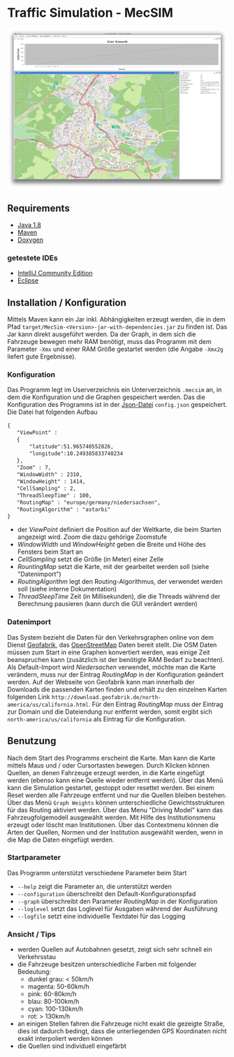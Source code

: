 # Traffic Simulation - MecSIM

![Screenshot](screen.png)

## Requirements

* [Java 1.8](http://www.java.com)
* [Maven](http://maven.apache.org/)
* [Doxygen](http://www.doxygen.org/)

### getestete IDEs

* [IntelliJ Community Edition](http://www.jetbrains.com/idea/)
* [Eclipse](http://www.eclipse.org/)

## Installation / Konfiguration

Mittels Maven kann ein Jar inkl. Abhängigkeiten erzeugt werden, die in dem Pfad ```target/MecSim-<Version>-jar-with-dependencies.jar``` zu finden ist. Das Jar
kann direkt ausgeführt werden. Da der Graph, in dem sich die Fahrzeuge bewegen mehr RAM benötigt, muss das Programm mit dem Parameter ```-Xmx``` und einer RAM Größe gestartet werden (die Angabe ```-Xmx2g``` liefert gute Ergebnisse).

### Konfiguration

Das Programm legt im Userverzeichnis ein Unterverzeichnis ```.mecsim``` an, in dem die Konfiguration und die Graphen gespeichert werden. Das die Konfiguration des Programms ist in der [Json-Datei](http://de.wikipedia.org/wiki/JSON) ```config.json``` gespeichert. Die Datei hat folgenden Aufbau

```
{
   "ViewPoint" : 
   {
       "latitude":51.965740552826,
       "longitude":10.249385833740234
   },
   "Zoom" : 7,
   "WindowWidth" : 2310,
   "WindowHeight" : 1414,
   "CellSampling" : 2,
   "ThreadSleepTime" : 100,
   "RoutingMap" : "europe/germany/niedersachsen",
   "RoutingAlgorithm" : "astarbi"
}
```

* der _ViewPoint_ definiert die Position auf der Weltkarte, die beim Starten angezeigt wird. _Zoom_ die dazu gehörige Zoomstufe
* _WindowWidth_ und _WindowHeight_ geben die Breite und Höhe des Fensters beim Start an
* _CellSampling_ setzt die Größe (in Meter) einer Zelle
* _RountingMap_ setzt die Karte, mit der gearbeitet werden soll (siehe "Datenimport")
* _RoutingAlgorithm_ legt den Routing-Algorithmus, der verwendet werden soll (siehe interne Dokumentation)
* _ThreadSleepTime_ Zeit (in Millisekunden), die die Threads während der Berechnung pausieren (kann durch die GUI verändert werden)

### Datenimport

Das System bezieht die Daten für den Verkehrsgraphen online von dem Dienst [Geofabrik](http://download.geofabrik.de/), das [OpenStreetMap](http://www.openstreetmap.de/) Daten bereit stellt. Die OSM Daten müssen zum Start in eine Graphen konvertiert werden, was einige Zeit beanspruchen kann (zusätzlich ist der benötigte RAM Bedarf zu beachten). Als Default-Import wird _Niedersachen_ verwendet, möchte man die Karte verändern, muss nur der Eintrag _RoutingMap_ in der Konfiguration geändert werden. Auf der Webseite von Geofabrik kann man innerhalb der Downloads die passenden Karten finden und erhält zu den einzelnen Karten folgenden Link ```http://download.geofabrik.de/north-america/us/california.html```. Für den Eintrag _RoutingMap_ muss der Eintrag zur Domain und die Dateiendung nur entfernt werden, somit ergibt sich ```north-america/us/california``` als Eintrag für die Konfiguration.

## Benutzung

Nach dem Start des Programms erscheint die Karte. Man kann die Karte mittels Maus und / oder Cursortasten bewegen. Durch Klicken können Quellen, an denen Fahrzeuge erzeugt werden, in die Karte eingefügt werden (ebenso kann eine Quelle wieder entfernt werden). Über das Menü kann die Simulation gestartet, gestoppt oder resettet werden. Bei einem Reset werden alle Fahrzeuge entfernt und nur die Quellen bleiben bestehen. Über das Menü ```Graph Weights``` können unterschiedliche Gewichtsstrukturen für das Routing aktiviert werden. Über das Menu "Driving Model" kann das Fahrzeugfolgemodell ausgewählt werden. Mit Hilfe des Institutionsmenu erzeugt oder löscht man Institutionen. Über das Contextmenu können die Arten der Quellen, Normen und der Institution ausgewählt werden, wenn in die Map die Daten eingefügt werden.

### Startparameter

Das Programm unterstützt verschiedene Parameter beim Start

* ```--help``` zeigt die Parameter an, die unterstützt werden
* ```--configuration``` überschreibt den Default-Konfigurationspfad
* ```--graph``` überschreibt den Parameter _RoutingMap_ in der Konfiguration
* ```--loglevel``` setzt das Loglevel für Ausgaben während der Ausführung
* ```--logfile``` setzt eine individuelle Textdatei für das Logging

### Ansicht / Tips

* werden Quellen auf Autobahnen gesetzt, zeigt sich sehr schnell ein Verkehrsstau
* die Fahrzeuge besitzen unterschiedliche Farben mit folgender Bedeutung:
  * dunkel grau: < 50km/h
  * magenta: 50-60km/h
  * pink: 60-80km/h
  * blau: 80-100km/h
  * cyan: 100-130km/h
  * rot: > 130km/h
* an einigen Stellen fahren die Fahrzeuge nicht exakt die gezeigte Straße, dies ist dadurch bedingt, dass die unterliegenden GPS Koordinaten nicht exakt interpoliert werden können
* die Quellen sind individuell eingefärbt